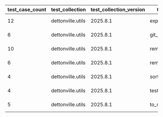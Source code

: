 | test_case_count | test_collection | test_collection_version | test_component | test_date | test_failed | test_details_link |
| --- | --- | --- | --- | --- | --- | --- |
| 12 | dettonville.utils | 2025.8.1 | export_dicts | 2025-08-12T20:37:09Z | False | [test details](./export_dicts/test.results/test-results.md) |
| 6 | dettonville.utils | 2025.8.1 | git_pacp | 2025-08-12T13:24:24Z | False | [test details](./git_pacp/test.results/test-results.md) |
| 10 | dettonville.utils | 2025.8.1 | remove_dict_keys | 2025-08-12T13:24:24Z | False | [test details](./remove_dict_keys/test.results/test-results.md) |
| 6 | dettonville.utils | 2025.8.1 | remove_sensitive_keys | 2025-08-12T13:24:24Z | False | [test details](./remove_sensitive_keys/test.results/test-results.md) |
| 4 | dettonville.utils | 2025.8.1 | sort_dict_list | 2025-08-12T13:24:24Z | False | [test details](./sort_dict_list/test.results/test-results.md) |
| 4 | dettonville.utils | 2025.8.1 | test_results_logger | 2025-08-12T13:24:24Z | False | [test details](./test_results_logger/test.results/test-results.md) |
| 5 | dettonville.utils | 2025.8.1 | to_markdown | 2025-08-12T13:24:24Z | False | [test details](./to_markdown/test.results/test-results.md) |
